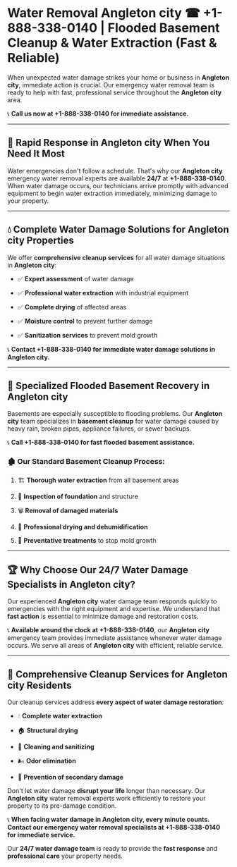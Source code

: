 # Water Removal Angleton city ☎ +1-888-338-0140 | Flooded Basement Cleanup & Water Extraction (Fast & Reliable)

When unexpected water damage strikes your home or business in **Angleton city**, immediate action is crucial. Our emergency water removal team is ready to help with fast, professional service throughout the **Angleton city** area. 

📞 **Call us now at +1-888-338-0140 for immediate assistance.**
---
## 🚀 Rapid Response in Angleton city When You Need It Most
Water emergencies don't follow a schedule. That's why our **Angleton city** emergency water removal experts are available **24/7** at **+1-888-338-0140**. When water damage occurs, our technicians arrive promptly with advanced equipment to begin water extraction immediately, minimizing damage to your property.
---
## 💧 Complete Water Damage Solutions for Angleton city Properties
We offer **comprehensive cleanup services** for all water damage situations in **Angleton city**:
- ✅ **Expert assessment** of water damage  
- ✅ **Professional water extraction** with industrial equipment  
- ✅ **Complete drying** of affected areas  
- ✅ **Moisture control** to prevent further damage  
- ✅ **Sanitization services** to prevent mold growth  
📞 **Contact +1-888-338-0140 for immediate water damage solutions in Angleton city.**
---
## 🌊 Specialized Flooded Basement Recovery in Angleton city
Basements are especially susceptible to flooding problems. Our **Angleton city** team specializes in **basement cleanup** for water damage caused by heavy rain, broken pipes, appliance failures, or sewer backups. 
📞 **Call +1-888-338-0140 for fast flooded basement assistance.**
### 🏚️ Our Standard Basement Cleanup Process:
1. 🏗️ **Thorough water extraction** from all basement areas  
2. 🔎 **Inspection of foundation** and structure  
3. 🗑️ **Removal of damaged materials**  
4. 💨 **Professional drying and dehumidification**  
5. 🚫 **Preventative treatments** to stop mold growth  
---
## 🏆 Why Choose Our 24/7 Water Damage Specialists in Angleton city?
Our experienced **Angleton city** water damage team responds quickly to emergencies with the right equipment and expertise. We understand that **fast action** is essential to minimize damage and restoration costs.
📞 **Available around the clock at +1-888-338-0140**, our **Angleton city** emergency team provides immediate assistance whenever water damage occurs. We serve all areas of **Angleton city** with efficient, reliable service.
---
## 🧹 Comprehensive Cleanup Services for Angleton city Residents
Our cleanup services address **every aspect of water damage restoration**:
- 💧 **Complete water extraction**  
- 🏠 **Structural drying**  
- 🧼 **Cleaning and sanitizing**  
- 🌬️ **Odor elimination**  
- 🚫 **Prevention of secondary damage**  
Don't let water damage **disrupt your life** longer than necessary. Our **Angleton city** water removal experts work efficiently to restore your property to its pre-damage condition.
📞 **When facing water damage in Angleton city, every minute counts. Contact our emergency water removal specialists at +1-888-338-0140 for immediate service.**
Our **24/7 water damage team** is ready to provide the **fast response** and **professional care** your property needs.
